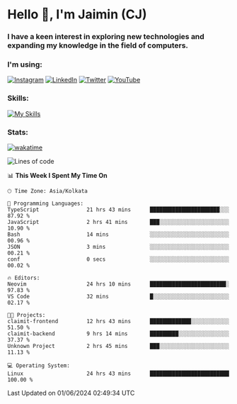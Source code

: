 <h1>Hello 👋, I'm Jaimin (CJ)</h1>
<h3>I have a keen interest in exploring new technologies and expanding my knowledge in the field of computers.</h3>

<h3 align="left"> I'm using: </h3>

[![Instagram](https://img.shields.io/badge/Instagram-%23E4405F.svg?style=for-the-badge&logo=Instagram&logoColor=white)](https://instagram.com/jaimin_chovatia) [![LinkedIn](https://img.shields.io/badge/linkedin-%230077B5.svg?style=for-the-badge&logo=linkedin&logoColor=white)](https://www.linkedin.com/in/jaimin-chovatia-691b8b29a) [![Twitter](https://img.shields.io/badge/Twitter-%231DA1F2.svg?style=for-the-badge&logo=Twitter&logoColor=white)](https://twitter.com/jaimin_chovatia) [![YouTube](https://img.shields.io/badge/YouTube-%23FF0000.svg?style=for-the-badge&logo=YouTube&logoColor=white)](https://youtube.com/@cjcreations5172) 

**<h3 align="left">Skills:</h3>**

[![My Skills](https://skillicons.dev/icons?i=ts,js,java,py,react,nextjs,nodejs,postgres,mongodb,git)](https://skillicons.dev)

<!---
 **<h3 align="left">🏆 Achievements:</h3>**
 [![An image of @jaimin25's Holopin badges, which is a link to view their full Holopin profile](https://holopin.me/jaimin25)](https://holopin.io/@jaimin25)
-->

**<h3 align="left">Stats:</h3>**

[![wakatime](https://wakatime.com/badge/user/b2a7cf30-099b-4a62-be11-c3b7dc700323.svg)](https://wakatime.com/@b2a7cf30-099b-4a62-be11-c3b7dc700323)

<!--START_SECTION:waka-->
![Lines of code](https://img.shields.io/badge/From%20Hello%20World%20I%27ve%20Written-897.0%20thousand%20lines%20of%20code-blue)

📊 **This Week I Spent My Time On** 

```text
🕑︎ Time Zone: Asia/Kolkata

💬 Programming Languages: 
TypeScript               21 hrs 43 mins      ██████████████████████░░░   87.92 % 
JavaScript               2 hrs 41 mins       ███░░░░░░░░░░░░░░░░░░░░░░   10.90 % 
Bash                     14 mins             ░░░░░░░░░░░░░░░░░░░░░░░░░   00.96 % 
JSON                     3 mins              ░░░░░░░░░░░░░░░░░░░░░░░░░   00.21 % 
conf                     0 secs              ░░░░░░░░░░░░░░░░░░░░░░░░░   00.02 % 

🔥 Editors: 
Neovim                   24 hrs 10 mins      ████████████████████████░   97.83 % 
VS Code                  32 mins             █░░░░░░░░░░░░░░░░░░░░░░░░   02.17 % 

🐱‍💻 Projects: 
claimit-frontend         12 hrs 43 mins      █████████████░░░░░░░░░░░░   51.50 % 
claimit-backend          9 hrs 14 mins       █████████░░░░░░░░░░░░░░░░   37.37 % 
Unknown Project          2 hrs 45 mins       ███░░░░░░░░░░░░░░░░░░░░░░   11.13 % 

💻 Operating System: 
Linux                    24 hrs 43 mins      █████████████████████████   100.00 % 
```


 Last Updated on 01/06/2024 02:49:34 UTC
<!--END_SECTION:waka-->
